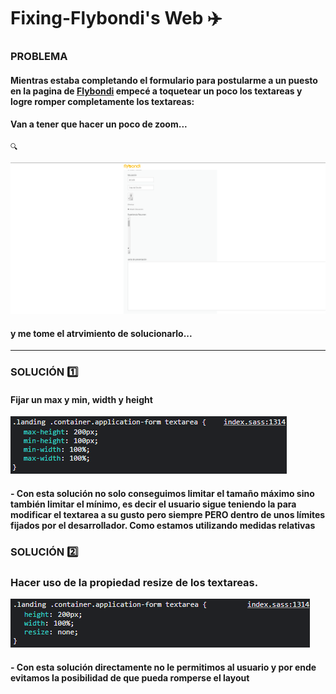 # Fixing-Flybondi's Web ✈️

### PROBLEMA
#### Mientras estaba completando el formulario para postularme a un puesto en la pagina de [Flybondi](https://flybondi.breezy.hr/p/0097a6a84e48/apply?token=2157224a6c21&source=Career%20Portal) empecé a toquetear un poco los textareas y logre romper completamente los textareas: 
#### Van a tener que hacer un poco de zoom... 
 	🔍

![img](problema.png)


#### y me tome el atrvimiento de solucionarlo... 

--------------------

### SOLUCIÓN 1️⃣
#### Fijar un max y min, width y height 

![img](minYmax.png)

#### - Con esta solución no solo conseguimos limitar el tamaño máximo sino también limitar el mínimo, es decir el usuario sigue teniendo la para modificar el textarea a su gusto pero siempre PERO dentro de unos límites fijados por el desarrollador. Como estamos utilizando medidas relativas 

### SOLUCIÓN 2️⃣
### Hacer uso de la propiedad resize de los textareas.

![img](none.png)

#### - Con esta solución directamente no le permitimos al usuario y por ende evitamos la posibilidad de que pueda romperse el layout